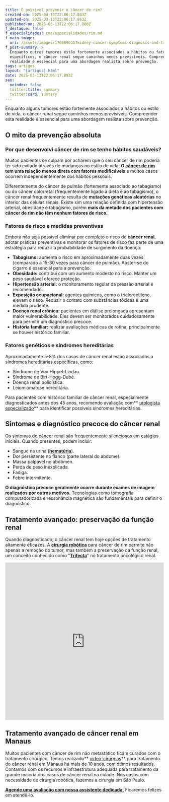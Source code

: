 ```yaml
---
title: É possível prevenir o câncer de rim?
created-on: 2025-03-13T22:06:17.843Z
updated-on: 2025-03-13T22:06:17.863Z
published-on: 2025-03-13T22:06:17.880Z
f_destaque: false
f_especialidades: cms/especialidades/rim.md
f_main-image:
  url: /assets/images/1708690317kidney-cancer-symptoms-diagnosis-and-treatment.jpg
f_post-summary: >
  Enquanto outros tumores estão fortemente associados a hábitos ou fatores
  específicos, o câncer renal segue caminhos menos previsíveis. Compreender esta
  realidade é essencial para uma abordagem realista sobre prevenção.
tags: artigos
layout: "[artigos].html"
date: 2025-03-13T22:06:17.893Z
seo:
  noindex: false
  twitter:title: summary
  twitter:card: summary
---
```

Enquanto alguns tumores estão fortemente associados a hábitos ou estilo de vida, o câncer renal segue caminhos menos previsíveis. Compreender esta realidade é essencial para uma abordagem realista sobre prevenção.

## O mito da prevenção absoluta



### Por que desenvolvi câncer de rim se tenho hábitos saudáveis?

Muitos pacientes se culpam por acharem que o seu câncer de rim poderia ter sido evitado através de mudanças no estilo de vida. **O [câncer de rim](https://uroconsult.com.br/artigos/c%C3%A2ncer-de-rim-da-crescente-incid%C3%AAncia-%C3%A0-nefrectomia-parcial/) tem uma relação menos direta com fatores modificáveis** e muitos casos ocorrem independentemente dos hábitos pessoais.

Diferentemente do câncer de pulmão (fortemente associado ao tabagismo) ou do câncer colorretal (frequentemente ligado à dieta e ao tabagismo), o câncer renal frequentemente resulta de **mutações genéticas aleatórias** no interior das células renais. Existe sim uma relação definida com hipertensão arterial, obesidade e tabagismo, porém **mais da metade dos pacientes com câncer de rim não têm nenhum fatores de risco.**

### Fatores de risco e medidas preventivas

Embora não seja possível eliminar por completo o risco de **câncer renal**, adotar práticas preventivas e monitorar os fatores de risco faz parte de uma estratégia para reduzir a probabilidade de surgimento da doença:

* **Tabagismo:** aumenta o risco em aproximadamente duas vezes (comparado a 15-30 vezes para câncer de pulmão). Abster-se do cigarro é essencial para a prevenção.
* **Obesidade:** contribui com um aumento modesto no risco. Manter um peso saudável oferece proteção.
* **Hipertensão arterial:** o monitoramento regular da pressão arterial é recomendado.
* **Exposição ocupacional:** agentes químicos, como o tricloroetileno, elevam o risco. Reduzir o contato com substâncias tóxicas é uma medida prudente.
* **Doença renal crônica:** pacientes em diálise prolongada apresentam maior vulnerabilidade. Eles devem ser monitorados cuidadosamente para permitir um diagnóstico precoce.
* **História familiar:** realizar avaliações médicas de rotina, principalmente se houver histórico familiar.

### Fatores genéticos e síndromes hereditárias

Aproximadamente 5-8% dos casos de câncer renal estão associados a síndromes hereditárias específicas, como:

* Síndrome de Von Hippel-Lindau.
* Síndrome de Birt-Hogg-Dubé.
* Doença renal policística.
* Leiomiomatose hereditária.

Para pacientes com histórico familiar de câncer renal, especialmente diagnosticados antes dos 45 anos, recomendo avaliação com** [urologista especializado](https://uroconsult.com.br/artigos/urologista-em-manaus/)** para identificar possíveis síndromes hereditárias.

## Sintomas e diagnóstico precoce do câncer renal

Os sintomas do câncer renal são frequentemente silenciosos em estágios iniciais. Quando presentes, podem incluir:

* Sangue na urina (**[hematúria](https://uroconsult.com.br/artigos/hematuria-diagnostico-e-tratamento-do-sangramento-urinario/)**).
* Dor persistente no flanco (parte lateral do abdome).
* Massa palpável no abdômen.
* Perda de peso inexplicada.
* Fadiga.
* Febre intermitente.

**O diagnóstico precoce geralmente ocorre durante exames de imagem realizados por outros motivos.** Tecnologias como tomografia computadorizada e ressonância magnética são fundamentais para definir o diagnóstico.

## Tratamento avançado: preservação da função renal

Quando diagnosticado, o câncer renal tem hoje opções de tratamento altamente eficazes. A **[cirurgia robótica](https://uroconsult.com.br/artigos/10-mitos-e-verdades-sobre-a-cirurgia-rob%C3%B3tica-na-urologia/)** para câncer de rim permite não apenas a remoção do tumor, mas também a preservação da função renal, um conceito conhecido como "**[Trifecta](https://uroconsult.com.br/artigos/trifecta-para-c%C3%A2ncer-de-rim-como-a-cirurgia-rob%C3%B3tica-pode-auxiliar-para-atingirmos-estes-objetivos/)**" no tratamento oncológico renal.

<div style="text-align: center; margin-bottom: 20px;">
  <iframe
    width="100%"
    height="500"
    src="https://www.youtube.com/embed/EtSwm4qoiHo"
    title="Cirurgia Robótica para Câncer de Rim #CirurgiaRobotica #CancerDeRim #UrologistaManaus #Urooncologia"
    frameborder="0"
    allow="accelerometer; autoplay; clipboard-write; encrypted-media; gyroscope; picture-in-picture; web-share"
    referrerpolicy="strict-origin-when-cross-origin"
    allowfullscreen
    id="responsive-video"
    style="max-width: 800px; margin: 0 auto; display: block;"
  ></iframe>
  <script>
    function adjustIframeHeight() {
      var iframe = document.getElementById('responsive-video');
      if (window.innerWidth < 768) {
        iframe.style.height = '300px'; // Altura para celular
      } else {
        iframe.style.height = '500px'; // Altura para desktop
      }
    }  </script>
</div>

## Tratamento avançado de câncer renal em Manaus

Muitos pacientes com câncer de rim não metastático ficam curados com o tratamento cirúrgico. Temos realizado** [vídeo-cirurgias](https://uroconsult.com.br/artigos/retirada-do-rim-por-laparoscopia-como-e-feita/)** para tratamento do câncer renal em Manaus há mais de 10 anos, com ótimos resultados. Contamos com os recursos e infraestrutura adequada para tratamento da grande maioria dos casos de câncer renal na cidade. Nos casos com necessidade de cirurgia robótica, fazemos a cirurgia em São Paulo. 

**[Agende uma avaliação com nossa assistente dedicada.](https://api.whatsapp.com/send?phone=5592981270310)** Ficaremos felizes em atendê-lo.